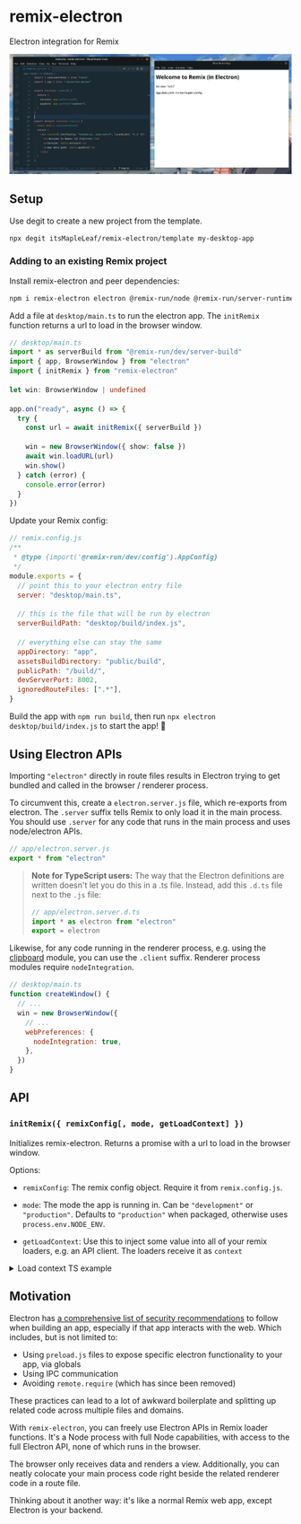 # remix-electron

Electron integration for Remix

![demo screenshot](./screenshot.png)

## Setup

Use degit to create a new project from the template.

```sh
npx degit itsMapleLeaf/remix-electron/template my-desktop-app
```

### Adding to an existing Remix project

Install remix-electron and peer dependencies:

```bash
npm i remix-electron electron @remix-run/node @remix-run/server-runtime react react-dom
```

Add a file at `desktop/main.ts` to run the electron app. The `initRemix` function returns a url to load in the browser window.

```ts
// desktop/main.ts
import * as serverBuild from "@remix-run/dev/server-build"
import { app, BrowserWindow } from "electron"
import { initRemix } from "remix-electron"

let win: BrowserWindow | undefined

app.on("ready", async () => {
  try {
    const url = await initRemix({ serverBuild })

    win = new BrowserWindow({ show: false })
    await win.loadURL(url)
    win.show()
  } catch (error) {
    console.error(error)
  }
})
```

Update your Remix config:

```js
// remix.config.js
/**
 * @type {import('@remix-run/dev/config').AppConfig}
 */
module.exports = {
  // point this to your electron entry file
  server: "desktop/main.ts",

  // this is the file that will be run by electron
  serverBuildPath: "desktop/build/index.js",

  // everything else can stay the same
  appDirectory: "app",
  assetsBuildDirectory: "public/build",
  publicPath: "/build/",
  devServerPort: 8002,
  ignoredRouteFiles: [".*"],
}
```

Build the app with `npm run build`, then run `npx electron desktop/build/index.js` to start the app! 🚀

## Using Electron APIs

Importing `"electron"` directly in route files results in Electron trying to get bundled and called in the browser / renderer process.

To circumvent this, create a `electron.server.js` file, which re-exports from electron. The `.server` suffix tells Remix to only load it in the main process. You should use `.server` for any code that runs in the main process and uses node/electron APIs.

```js
// app/electron.server.js
export * from "electron"
```

> **Note for TypeScript users:** The way that the Electron definitions are written doesn't let you do this in a .ts file. Instead, add this `.d.ts` file next to the `.js` file:
>
> ```ts
> // app/electron.server.d.ts
> import * as electron from "electron"
> export = electron
> ```

Likewise, for any code running in the renderer process, e.g. using the [clipboard](https://www.electronjs.org/docs/latest/api/clipboard) module, you can use the `.client` suffix. Renderer process modules require `nodeIntegration`.

```js
// desktop/main.ts
function createWindow() {
  // ...
  win = new BrowserWindow({
    // ...
    webPreferences: {
      nodeIntegration: true,
    },
  })
}
```

## API

### `initRemix({ remixConfig[, mode, getLoadContext] })`

Initializes remix-electron. Returns a promise with a url to load in the browser window.

Options:

- `remixConfig`: The remix config object. Require it from `remix.config.js`.

- `mode`: The mode the app is running in. Can be `"development"` or `"production"`. Defaults to `"production"` when packaged, otherwise uses `process.env.NODE_ENV`.

- `getLoadContext`: Use this to inject some value into all of your remix loaders, e.g. an API client. The loaders receive it as `context`

<details>
<summary>Load context TS example</summary>

**app/context.ts**

```ts
import type * as remix from "@remix-run/server-runtime"

// your context type
export type LoadContext = {
  secret: string
}

// a custom data function args type to use for loaders/actions
export type DataFunctionArgs = Omit<remix.DataFunctionArgs, "context"> & {
  context: LoadContext
}
```

**desktop/main.ts**

```ts
import type { LoadContext } from "~/context"

const url = await initRemix({
  remixConfig,
  getLoadContext: (): LoadContext => ({
    secret: "123",
  }),
})
```

In a route file:

```ts
import type { DataFunctionArgs, LoadContext } from "~/context"

export async function loader({ context }: DataFunctionArgs) {
  // do something with context
}
```

</details>

## Motivation

Electron has [a comprehensive list of security recommendations](https://www.electronjs.org/docs/latest/tutorial/security) to follow when building an app, especially if that app interacts with the web. Which includes, but is not limited to:

- Using `preload.js` files to expose specific electron functionality to your app, via globals
- Using IPC communication
- Avoiding `remote.require` (which has since been removed)

These practices can lead to a lot of awkward boilerplate and splitting up related code across multiple files and domains.

With `remix-electron`, you can freely use Electron APIs in Remix loader functions. It's a Node process with full Node capabilities, with access to the full Electron API, none of which runs in the browser.

The browser only receives data and renders a view. Additionally, you can neatly colocate your main process code right beside the related renderer code in a route file.

Thinking about it another way: it's like a normal Remix web app, except Electron is your backend.
